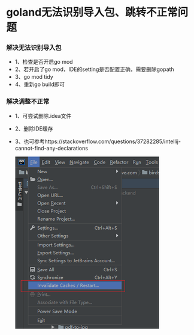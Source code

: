 # goland无法识别导入包、跳转不正常问题

### 解决无法识别导入包

- 1、检查是否开启go mod
- 2、若开启了go mod，IDE的setting是否配置正确，需要删除gopath
- 3、go mod tidy
- 4、重新go build即可

### 解决调整不正常

- 1、可尝试删除.idea文件

- 2、删除IDE缓存

- 3、也可参考https://stackoverflow.com/questions/37282285/intellij-cannot-find-any-declarations

  ![IDE](https://raw.githubusercontent.com/li-zeyuan/access/master/img/20210130112938.png)

